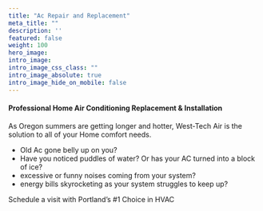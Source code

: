 ```yaml
---
title: "Ac Repair and Replacement"
meta_title: ""
description: ''
featured: false
weight: 100
hero_image: 
intro_image: 
intro_image_css_class: ""
intro_image_absolute: true
intro_image_hide_on_mobile: false
---
```


#### Professional Home Air Conditioning Replacement & Installation

As Oregon summers are getting longer and hotter, West-Tech Air is the solution to all of your Home comfort needs.

- Old Ac gone belly up on you?
- Have you noticed puddles of water? Or has your AC turned into a block of ice?
- excessive or funny noises coming from your system?
- energy bills skyrocketing as your system struggles to keep up?

Schedule a visit with Portland’s #1 Choice in HVAC